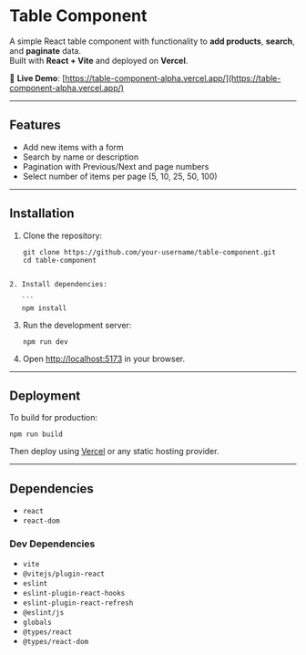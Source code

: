 # Table Component

A simple React table component with functionality to **add products**, **search**, and **paginate** data.  
Built with **React + Vite** and deployed on **Vercel**.

🔗 **Live Demo**: [https://table-component-alpha.vercel.app/](https://table-component-alpha.vercel.app/)

---

## Features
- Add new items with a form  
- Search by name or description  
- Pagination with Previous/Next and page numbers  
- Select number of items per page (5, 10, 25, 50, 100)

---

## Installation

1. Clone the repository:
   ```
   git clone https://github.com/your-username/table-component.git
   cd table-component
````

2. Install dependencies:

   ```
   npm install
   ````

3. Run the development server:

   ```
   npm run dev
   ````

4. Open [http://localhost:5173](http://localhost:5173) in your browser.

---

## Deployment

To build for production:

```
npm run build
````

Then deploy using [Vercel](https://vercel.com) or any static hosting provider.

---

## Dependencies

* `react`
* `react-dom`

### Dev Dependencies

* `vite`
* `@vitejs/plugin-react`
* `eslint`
* `eslint-plugin-react-hooks`
* `eslint-plugin-react-refresh`
* `@eslint/js`
* `globals`
* `@types/react`
* `@types/react-dom`